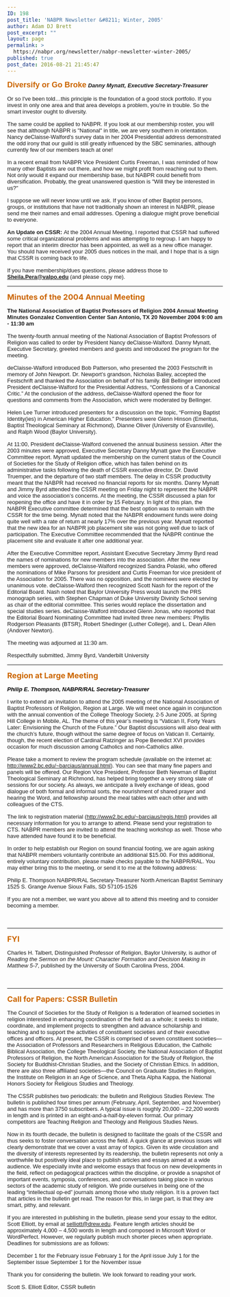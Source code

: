 ```yaml
---
ID: 198
post_title: 'NABPR Newsletter &#8211; Winter, 2005'
author: Adam DJ Brett
post_excerpt: ""
layout: page
permalink: >
  https://nabpr.org/newsletter/nabpr-newsletter-winter-2005/
published: true
post_date: 2016-08-21 21:45:47
---
```

<span style="color: #cc6600; font-size: large;"><b><span style="font-family: Tahoma, Arial, 'Microsoft Sans Serif', 'Times New Roman';">Diversify or Go Broke</span></b></span><b></b><span style="font-family: Tahoma, Arial, 'Microsoft Sans Serif', 'Times New Roman';">
</span>
<em><strong><span style="font-family: Arial, Helvetica, sans-serif; font-size: small;">Danny Mynatt, Executive Secretary-Treasurer</span></strong></em>

<span style="font-family: Arial, Helvetica, sans-serif; font-size: small;">Or so I've been told…this principle is the foundation of a good stock portfolio. If you invest in only one area and that area develops a problem, you're in trouble. So the smart investor ought to diversity.</span>

<span style="font-family: Arial, Helvetica, sans-serif; font-size: small;">The same could be applied to NABPR. If you look at our membership roster, you will see that although NABPR is "National" in title, we are very southern in orientation. Nancy deClaisse-Walford's survey data in her 2004 Presidential address demonstrated the odd irony that our guild is still greatly influenced by the SBC seminaries, although currently few of our members teach at one!</span>

<span style="font-family: Arial, Helvetica, sans-serif; font-size: small;">In a recent email from NABPR Vice President Curtis Freeman, I was reminded of how many other Baptists are out there, and how we might profit from reaching out to them. Not only would it expand our membership base, but NABPR could benefit from diversification. Probably, the great unanswered question is "Will they be interested in us?"</span>

<span style="font-family: Arial, Helvetica, sans-serif; font-size: small;">I suppose we will never know until we ask. If you know of other Baptist persons, groups, or institutions that have not traditionally shown an interest in NABPR, please send me their names and email addresses. Opening a dialogue might prove beneficial to everyone.</span>

<span style="font-family: Arial, Helvetica, sans-serif; font-size: small;"><strong>An Update on CSSR:
</strong>At the 2004 Annual Meeting, I reported that CSSR had suffered some critical organizational problems and was attempting to regroup. I am happy to report that an interim director has been appointed, as well as a new office manager. You should have received your 2005 dues notices in the mail, and I hope that is a sign that CSSR is coming back to life.</span>

<span style="font-family: Arial, Helvetica, sans-serif; font-size: small;">If you have membership/dues questions, please address those to <strong>Sheila.Pera@valpo.edu </strong>(and please copy me).</span>

<hr />

<span style="color: #cc6600; font-size: large;"><strong>Minutes of the 2004 Annual Meeting</strong></span>

<p align="left"><strong><span style="font-family: Arial, Helvetica, sans-serif; font-size: small;">The National Association of Baptist Professors of Religion
2004 Annual Meeting Minutes
Gonzalez Convention Center
San Antonio, TX
20 November 2004
9:00 am - 11:30 am</span></strong></p>

<span style="font-family: Arial, Helvetica, sans-serif; font-size: small;">The twenty-fourth annual meeting of the National Association of Baptist Professors of Religion was called to order by President Nancy deClaisse-Walford. Danny Mynatt, Executive Secretary, greeted members and guests and introduced the program for the meeting.</span>

<span style="font-family: Arial, Helvetica, sans-serif; font-size: small;">deClaisse-Walford introduced Bob Patterson, who presented the 2003 Festschrift in memory of John Newport. Dr. Newport’s grandson, Nicholas Bailey, accepted the Festschrift and thanked the Association on behalf of his family. Bill Bellinger introduced President deClaisse-Walford for the Presidential Address, “Confessions of a Canonical Critic.” At the conclusion of the address, deClaisse-Walford opened the floor for questions and comments from the Association, which were moderated by Bellinger.</span>

<span style="font-family: Arial, Helvetica, sans-serif; font-size: small;">Helen Lee Turner introduced presenters for a discussion on the topic, “Forming Baptist Identity(ies) in American Higher Education.” Presenters were Glenn Hinson (Emeritus, Baptist Theological Seminary at Richmond), Dianne Oliver (University of Evansville), and Ralph Wood (Baylor University).</span>

<span style="font-family: Arial, Helvetica, sans-serif; font-size: small;">At 11:00, President deClaisse-Walford convened the annual business session. After the 2003 minutes were approved, Executive Secretary Danny Mynatt gave the Executive Committee report. Mynatt updated the membership on the current status of the Council of Societies for the Study of Religion office, which has fallen behind on its administrative tasks following the death of CSSR executive director, Dr. David Truemper, and the departure of two staff members. The delay in CSSR productivity meant that the NABPR had received no financial reports for six months. Danny Mynatt and Jimmy Byrd attended the CSSR meeting on Friday night to represent the NABPR and voice the association’s concerns. At the meeting, the CSSR discussed a plan for reopening the office and have it in order by 15 February. In light of this plan, the NABPR Executive committee determined that the best option was to remain with the CSSR for the time being. Mynatt noted that the NABPR endowment funds were doing quite well with a rate of return at nearly 17% over the previous year. Mynatt reported that the new idea for an NABPR job placement site was not going well due to lack of participation. The Executive Committee recommended that the NABPR continue the placement site and evaluate it after one additional year.</span>

<span style="font-family: Arial, Helvetica, sans-serif; font-size: small;">After the Executive Committee report, Assistant Executive Secretary Jimmy Byrd read the names of nominations for new members into the association. After the new members were approved, deClaisse-Walford recognized Sandra Polaski, who offered the nominations of Mike Parsons for president and Curtis Freeman for vice president of the Association for 2005. There was no opposition, and the nominees were elected by unanimous vote. deClaisse-Walford then recognized Scott Nash for the report of the Editorial Board. Nash noted that Baylor University Press would launch the PRS monograph series, with Stephen Chapman of Duke University Divinity School serving as chair of the editorial committee. This series would replace the dissertation and special studies series. deClaisse-Walford introduced Glenn Jonas, who reported that the Editorial Board Nominating Committee had invited three new members: Phyllis Rodgerson Pleasants (BTSR), Robert Shedinger (Luther College), and L. Dean Allen (Andover Newton).</span>

<span style="font-family: Arial, Helvetica, sans-serif; font-size: small;">The meeting was adjourned at 11:30 am.</span>

<span style="font-family: Arial, Helvetica, sans-serif; font-size: small;">
Respectfully submitted,
Jimmy Byrd, Vanderbilt University
</span>

<hr />

<span style="color: #cc6600; font-size: large;"><strong>Region at Large Meeting</strong></span>

<span style="color: #000000; font-size: medium;"><strong><em><span style="font-family: Arial, Helvetica, sans-serif; font-size: small;">Philip E. Thompson, NABPR/RAL Secretary-Treasurer</span></em></strong></span>

<span style="font-family: Arial, Helvetica, sans-serif; font-size: small;">I write to extend an invitation to attend the 2005 meeting of the National Association of Baptist Professors of Religion, Region at Large. We will meet once again in conjunction with the annual convention of the College Theology Society, 2-5 June 2005, at Spring Hill College in Mobile, AL. The theme of this year’s meeting is “Vatican II, Forty Years Later: Envisioning the Church of the Future.” Our Baptist discussions will also deal with the church’s future, though without the same degree of focus on Vatican II. Certainly, though, the recent election of Cardinal Ratzinger as Pope Benedict XVI provides occasion for much discussion among Catholics and non-Catholics alike.</span>

<span style="font-family: Arial, Helvetica, sans-serif; font-size: small;">Please take a moment to review the program schedule (available on the internet at: http://www2.bc.edu/~barciaus/annual.html). You can see that many fine papers and panels will be offered. Our Region Vice President, Professor Beth Newman of Baptist Theological Seminary at Richmond, has helped bring together a very strong slate of sessions for our society. As always, we anticipate a lively exchange of ideas, good dialogue of both formal and informal sorts, the nourishment of shared prayer and hearing the Word, and fellowship around the meal tables with each other and with colleagues of the CTS.</span>

<span style="font-family: Arial, Helvetica, sans-serif; font-size: small;">The link to registration material (http://www2.bc.edu/~barciaus/regis.html) provides all necessary information for you to arrange to attend. Please send your registration to CTS. NABPR members are invited to attend the teaching workshop as well. Those who have attended have found it to be beneficial.</span>

<span style="font-family: Arial, Helvetica, sans-serif; font-size: small;">In order to help establish our Region on sound financial footing, we are again asking that NABPR members voluntarily contribute an additional $15.00. For this additional, entirely voluntary contribution, please make checks payable to the NABPR/RAL. You may either bring this to the meeting, or send it to me at the following address:</span>

<span style="font-family: Arial, Helvetica, sans-serif; font-size: small;">Philip E. Thompson
NABPR/RAL Secretary-Treasurer
North American Baptist Seminary
1525 S. Grange Avenue
Sioux Falls, SD 57105-1526</span>

<span style="font-family: Arial, Helvetica, sans-serif; font-size: small;">If you are not a member, we want you above all to attend this meeting and to consider becoming a member.</span>

&nbsp;

<hr />

<span style="color: #cc6600; font-size: large;"><strong>FYI</strong></span>

<span style="font-family: Arial, Helvetica, sans-serif; font-size: small;">Charles H. Talbert, Distinguished Professor of Religion, Baylor University, is author of <em>Reading the Sermon on the Mount: Character Formation and Decision Making in Matthew 5-7</em>, published by the University of South Carolina Press, 2004.</span>

&nbsp;

<hr />

<span style="color: #cc6600; font-size: large;"><strong>Call for Papers: CSSR Bulletin</strong></span>

<span style="font-family: Arial, Helvetica, sans-serif; font-size: small;">The Council of Societies for the Study of Religion is a federation of learned societies in religion interested in enhancing coordination of the field as a whole; it seeks to initiate, coordinate, and implement projects to strengthen and advance scholarship and teaching and to support the activities of constituent societies and of their executive offices and officers. At present, the CSSR is comprised of seven constituent societies—the Association of Professors and Researchers in Religious Education, the Catholic Biblical Association, the College Theological Society, the National Association of Baptist Professors of Religion, the North American Association for the Study of Religion, the Society for Buddhist-Christian Studies, and the Society of Christian Ethics. In addition, there are also three affiliated societies—the Council on Graduate Studies in Religion, the Institute on Religion in an Age of Science, and Theta Alpha Kappa, the National Honors Society for Religious Studies and Theology.</span>

<span style="font-family: Arial, Helvetica, sans-serif; font-size: small;">The CSSR publishes two periodicals: the bulletin and Religious Studies Review. The bulletin is published four times per annum (February, April, September, and November) and has more than 3750 subscribers. A typical issue is roughly 20,000 – 22,200 words in length and is printed in an eight-and-a-half-by-eleven format. Our primary competitors are Teaching Religion and Theology and Religious Studies News.</span>

<span style="font-family: Arial, Helvetica, sans-serif; font-size: small;">Now in its fourth decade, the bulletin is designed to facilitate the goals of the CSSR and thus seeks to foster conversation across the field. A quick glance at previous issues will clearly demonstrate that we cover a vast array of topics. Given its wide circulation and the diversity of interests represented by its readership, the bulletin represents not only a worthwhile but positively ideal place to publish articles and essays aimed at a wide audience. We especially invite and welcome essays that focus on new developments in the field, reflect on pedagogical practices within the discipline, or provide a snapshot of important events, symposia, conferences, and conversations taking place in various sectors of the academic study of religion. We pride ourselves in being one of the leading “intellectual op-ed” journals among those who study religion. It is a proven fact that articles in the bulletin get read. The reason for this, in large part, is that they are smart, pithy, and relevant.</span>

<span style="font-family: Arial, Helvetica, sans-serif; font-size: small;">If you are interested in publishing in the bulletin, please send your essay to the editor, Scott Elliott, by email at selliott@drew.edu. Feature length articles should be approximately 4,000 – 4,500 words in length and composed in Microsoft Word or WordPerfect. However, we regularly publish much shorter pieces when appropriate. Deadlines for submissions are as follows:</span>

<span style="font-family: Arial, Helvetica, sans-serif; font-size: small;">December 1 for the February issue
February 1 for the April issue
July 1 for the September issue
September 1 for the November issue</span>

<span style="font-family: Arial, Helvetica, sans-serif; font-size: small;">Thank you for considering the bulletin. We look forward to reading your work.</span>

<span style="font-family: Arial, Helvetica, sans-serif; font-size: small;">Scott S. Elliott
Editor, CSSR bulletin</span>